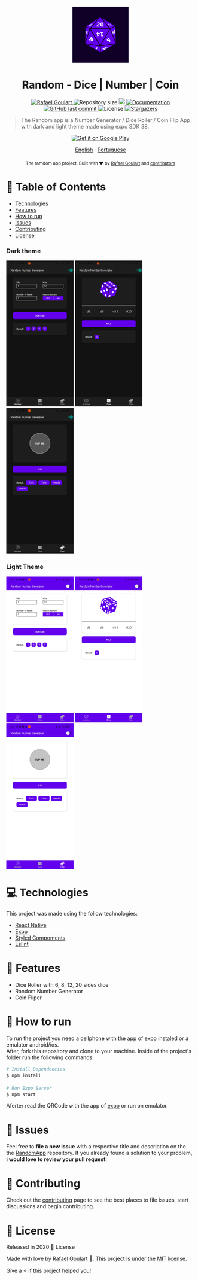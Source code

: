 <p align="center">
   <img src="./assets/icon.png" width="150"/>
</p>
 
<h1 align="center">Random - Dice | Number | Coin</h1>

<p align="center">	
   <a href="https://www.linkedin.com/in/rafael-goulartb/">
      <img alt="Rafael Goulart" src="https://img.shields.io/badge/-RafaelGoulartB-6200ee?style=flat&logo=Linkedin&logoColor=white" />
   </a>
  <img alt="Repository size" src="https://img.shields.io/github/repo-size/RafaelGoulartB/RandomGeneratorApp?color=6200ee">

  <img src="https://img.shields.io/badge/version-1.0.0-6200ee.svg?cacheSeconds=2592000" />
  <a href="https://github.com/RafaelGoulartB/RandomNumberApp#readme">
    <img alt="Documentation" src="https://img.shields.io/badge/documentation-yes-6200ee.svg" target="_blank" />
  </a>
   <a href="https://github.com/RafaelGoulartB/proffy/commits/master">
      <img alt="GitHub last commit" src="https://img.shields.io/github/last-commit/RafaelGoulartB/RandomGeneratorApp?color=6200ee">
  </a> 
  <img alt="License" src="https://img.shields.io/badge/license-MIT-6200ee">
   <a href="https://github.com/RafaelGoulartB/RandomGeneratorApp/stargazers">
      <img alt="Stargazers" src="https://img.shields.io/github/stars/RafaelGoulartB/RandomGeneratorApp?color=6200ee&logo=github">
   </a>
</p>

> The Random app is a Number Generator / Dice Roller /  Coin Flip App with dark and light theme made using expo SDK 38.

<p align="center">
  <a href="https://play.google.com/store/apps/details?id=com.rafagoulartb.randomapp">
    <img alt="Get it on Google Play" title="Google Play" src="http://i.imgur.com/mtGRPuM.png" width="140">
  </a>
</p>

<p align="center">
    <a href="README.md">English</a>
    ·
    <a href="README-pt.md">Portuguese</a>
</p>

<div align="center">
  <sub>The ramdom app project. Built with ❤︎ by
    <a href="https://github.com/RafaelGoulartB">Rafael Goulart</a> and
    <a href="https://github.com/RafaelGoulartB/RandomGeneratorApp/graphs/contributors">
      contributors
    </a>
  </sub>
</div>


# :pushpin: Table of Contents

- [Technologies](#computer-technologies)
- [Features](#rocket-features)
- [How to run](#construction_worker-how-to-run)
- [Issues](#bug-issues)
- [Contributing](#tada-contributing)
- [License](#closed_book-license)

### Dark theme
<div>
  <img src="./.github/number-dark.png">
  <img src="./.github/dice-roll-dark.png">
  <img src="./.github/coin-flip-dark.png">
</div>

### Light Theme
<div>
  <img src="./.github/number-light.png">
  <img src="./.github/dice-roll-light.png">
  <img src="./.github/coin-flip-light.png">
</div>

# :computer: Technologies
This project was made using the follow technologies:

* [React Native](https://reactnative.dev/)    
* [Expo](http://expo.io/)     
* [Styled Compoments](https://styled-components.com/)     
* [Eslint](https://eslint.org/)     

# :rocket: Features

* Dice Roller with 6, 8, 12, 20 sides dice
* Random Number Generator
* Coin Fliper

# :construction_worker: How to run
To run the project you need a cellphone with the app of [expo](https://play.google.com/store/apps/details?id=host.exp.exponent) instaled or a emulator android/ios.
<br />
After, fork this repository and clone to your machine. Inside of the project's folder run the following commands:

```sh
# Install Dependencies
$ npm install

# Run Expo Server
$ npm start
```
Aferter read the QRCode with the app of [expo](https://play.google.com/store/apps/details?id=host.exp.exponent) or run on emulator.


# :bug: Issues

Feel free to **file a new issue** with a respective title and description on the the [RandomApp](https://github.com/RafaelGoulartB/RandomApp/issues) repository. If you already found a solution to your problem, **i would love to review your pull request**!

# :tada: Contributing

Check out the [contributing](./CONTRIBUTING.md) page to see the best places to file issues, start discussions and begin contributing.

# :closed_book: License

Released in 2020 :closed_book: License

Made with love by [Rafael Goulart](https://github.com/RandomApp) 🚀.
This project is under the [MIT license](./LICENSE).


Give a ⭐️ if this project helped you!
